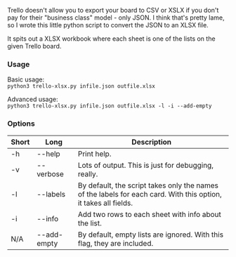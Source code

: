 Trello doesn't allow you to export your board to CSV or XSLX if you don't pay for their "business class" model - only JSON. I think that's pretty lame, so I wrote this little python script to convert the JSON to an XLSX file.

It spits out a XLSX workbook where each sheet is one of the lists on the given Trello board.

### Usage
Basic usage:  
`python3 trello-xlsx.py infile.json outfile.xlsx`

Advanced usage:  
`python3 trello-xlsx.py infile.json outfile.xlsx -l -i --add-empty`

### Options
| Short | Long | Description |
| --- | --- | --- |
| -h | --help | Print help. |
| -v | --verbose | Lots of output. This is just for debugging, really. |
| -l | --labels | By default, the script takes only the names of the labels for each card. With this option, it takes all fields. |
| -i | --info | Add two rows to each sheet with info about the list. |
| N/A | --add-empty | By default, empty lists are ignored. With this flag, they are included. |